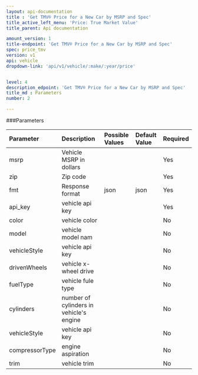 ```yaml
---
layout: api-documentation
title : 'Get TMV® Price for a New Car by MSRP and Spec'
title_active_left_menu: 'Price: True Market Value'
title_parent: Api documentation

amount_version: 1
title-endpoint: 'Get TMV® Price for a New Car by MSRP and Spec'
spec: price_tmv
version: v1
api: vehicle
dropdown-link: 'api/v1/vehicle/:make/:year/price'


level: 4
description_edpoint: 'Get TMV® Price for a New Car by MSRP and Spec'
title_md : Parameters
number: 2

---
```


###Parameters

| Parameter  | Description                           | Possible Values   | Default Value | Required |
|:-----------|:--------------------------------------|:----------------- |:------------- |:-------- |
| msrp       | Vehicle MSRP in dollars               | 	                 |               | Yes      |
| zip        | Zip code		                         |                   |               | Yes      |
| fmt        | Response format                       | json              | json          | Yes      |
| api_key    | vehicle api key                       |                   |               | Yes      |
| color      | vehicle color                         |                   |               | No       |
| model	     | vehicle model nam                     |                   |               | No       |
| vehicleStyle | vehicle api key                     |                   |               | No       |
| drivenWheels | vehicle x-wheel drive                 |                   |               | No       |
| fuelType     | vehicle fule type                     |                   |               | No       |
| cylinders    | number of cylinders in vehicle's engine                     |                   |               | No       |
| vehicleStyle | vehicle api key                     |                   |               | No       |
| compressorType | engine aspiration                    |                   |               | No       |
| trim           | vehicle trim                     |                   |               | No       |